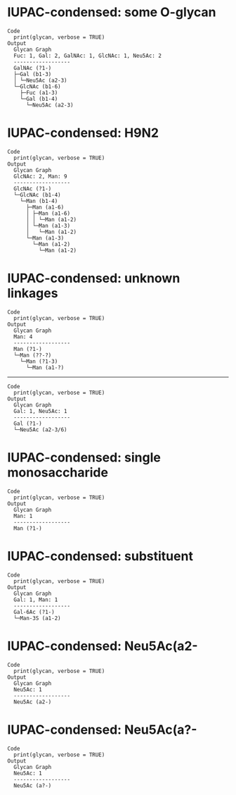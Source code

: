 # IUPAC-condensed: some O-glycan

    Code
      print(glycan, verbose = TRUE)
    Output
      Glycan Graph
      Fuc: 1, Gal: 2, GalNAc: 1, GlcNAc: 1, Neu5Ac: 2
      ------------------
      GalNAc (?1-)
      ├─Gal (b1-3)
      │ └─Neu5Ac (a2-3)
      └─GlcNAc (b1-6)
        ├─Fuc (a1-3)
        └─Gal (b1-4)
          └─Neu5Ac (a2-3)

# IUPAC-condensed: H9N2

    Code
      print(glycan, verbose = TRUE)
    Output
      Glycan Graph
      GlcNAc: 2, Man: 9
      ------------------
      GlcNAc (?1-)
      └─GlcNAc (b1-4)
        └─Man (b1-4)
          ├─Man (a1-6)
          │ ├─Man (a1-6)
          │ │ └─Man (a1-2)
          │ └─Man (a1-3)
          │   └─Man (a1-2)
          └─Man (a1-3)
            └─Man (a1-2)
              └─Man (a1-2)

# IUPAC-condensed: unknown linkages

    Code
      print(glycan, verbose = TRUE)
    Output
      Glycan Graph
      Man: 4
      ------------------
      Man (?1-)
      └─Man (??-?)
        └─Man (?1-3)
          └─Man (a1-?)

---

    Code
      print(glycan, verbose = TRUE)
    Output
      Glycan Graph
      Gal: 1, Neu5Ac: 1
      ------------------
      Gal (?1-)
      └─Neu5Ac (a2-3/6)

# IUPAC-condensed: single monosaccharide

    Code
      print(glycan, verbose = TRUE)
    Output
      Glycan Graph
      Man: 1
      ------------------
      Man (?1-)

# IUPAC-condensed: substituent

    Code
      print(glycan, verbose = TRUE)
    Output
      Glycan Graph
      Gal: 1, Man: 1
      ------------------
      Gal-6Ac (?1-)
      └─Man-3S (a1-2)

# IUPAC-condensed: Neu5Ac(a2-

    Code
      print(glycan, verbose = TRUE)
    Output
      Glycan Graph
      Neu5Ac: 1
      ------------------
      Neu5Ac (a2-)

# IUPAC-condensed: Neu5Ac(a?-

    Code
      print(glycan, verbose = TRUE)
    Output
      Glycan Graph
      Neu5Ac: 1
      ------------------
      Neu5Ac (a?-)

